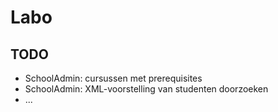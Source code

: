 # Labo

## TODO

* SchoolAdmin: cursussen met prerequisites
* SchoolAdmin: XML-voorstelling van studenten doorzoeken
* ...

